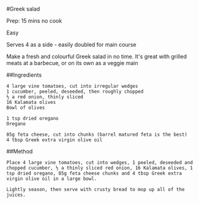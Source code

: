 #Greek salad

Prep: 15 mins no cook

Easy

Serves 4 as a side - easily doubled for main course

Make a fresh and colourful Greek salad in no time. It's great with grilled meats at a barbecue, or on its own as a veggie main

##Ingredients

    4 large vine tomatoes, cut into irregular wedges
    1 cucumber, peeled, deseeded, then roughly chopped
    ½ a red onion, thinly sliced
    16 Kalamata olives
    Bowl of olives

    1 tsp dried oregano
    Oregano

    85g feta cheese, cut into chunks (barrel matured feta is the best)
    4 tbsp Greek extra virgin olive oil
    
##Method

    Place 4 large vine tomatoes, cut into wedges, 1 peeled, deseeded and chopped cucumber, ½ a thinly sliced red onion, 16 Kalamata olives, 1 tsp dried oregano, 85g feta cheese chunks and 4 tbsp Greek extra virgin olive oil in a large bowl.

    Lightly season, then serve with crusty bread to mop up all of the juices.
